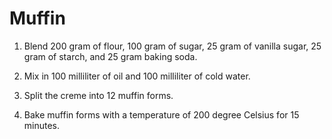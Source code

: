 Muffin
======

1. Blend 200 gram of flour, 100 gram of sugar, 25 gram of vanilla sugar, 25 gram of starch, and 25 gram baking soda.

2. Mix in 100 milliliter of oil and 100 milliliter of cold water.

3. Split the creme into 12 muffin forms.

4. Bake muffin forms with a temperature of 200 degree Celsius for 15 minutes.
